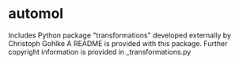 # automol

Includes Python package "transformations" developed externally by Christoph Gohlke
A README is provided with this package. Further copyright information is provided in 
_transformations.py

